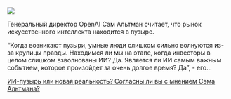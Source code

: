 <!--2025-08-18 13:21:32-->
<div class="yb">
  <div class="rss habr"><img src="https://habrastorage.org/getpro/habr/upload_files/242/7e6/1ed/2427e61ed3f2e54256cd72ff2b8a14e0.png" /><p>Генеральный директор OpenAI Сэм Альтман считает, что рынок искусственного интеллекта находится в пузыре.</p><p>“Когда возникают пузыри, умные люди слишком сильно волнуются из-за крупицы правды. Находимся ли мы на этапе, когда инвесторы в целом слишком взволнованы ИИ? Да. Является ли ИИ самым важным событием, которое произойдет за очень долгое время? Да”, - его... <p class="titl"><a href="https://habr.com/ru/companies/finam_broker/news/938286/?utm_source=habrahabr&utm_medium=rss&utm_campaign=938286">ИИ-пузырь или новая реальность? Согласны ли вы с мнением Сэма Альтмана?</a></p></div>
</div>
